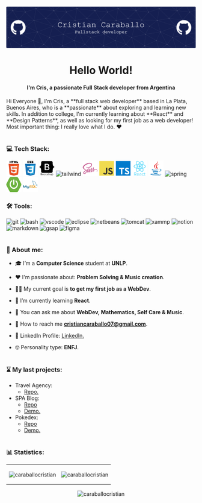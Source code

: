![header](https://github.com/CaraballoCristian/CaraballoCristian/blob/main/header.png)

<h1 align="center">Hello World!</h1>
<h4 align="center">I'm Cris, a passionate Full Stack developer from Argentina</h4>
<p>Hi Everyone 👋, I'm Cris, a **full stack web developer** based in La Plata, Buenos Aires, who is a **passionate** about exploring and learning new skills. In addition to college, I'm currently learning about **React** and **Design Patterns**, as well as looking for my first job as a web developer! 
Most important thing: I really love what I do. ❤️</p>

#

<h3 align="left">💻 Tech Stack:</h3>
<p align="left">  
    <img src="https://raw.githubusercontent.com/devicons/devicon/master/icons/html5/html5-original-wordmark.svg" alt="html5" width="40" height="40"/> 
    <img src="https://raw.githubusercontent.com/devicons/devicon/master/icons/css3/css3-original-wordmark.svg" alt="css3" width="40" height="40"/> 
    <img src="https://raw.githubusercontent.com/devicons/devicon/master/icons/bootstrap/bootstrap-plain-wordmark.svg" alt="bootstrap" width="40" height="40"/> 
    <img src="https://www.vectorlogo.zone/logos/tailwindcss/tailwindcss-icon.svg" alt="tailwind" width="40" height="40"/> 
    <img src="https://raw.githubusercontent.com/devicons/devicon/master/icons/sass/sass-original.svg" alt="sass" width="40" height="40"/> 
    <img src="https://raw.githubusercontent.com/devicons/devicon/master/icons/javascript/javascript-original.svg" alt="javascript" width="40" height="40"/> 
    <img src="https://raw.githubusercontent.com/devicons/devicon/master/icons/typescript/typescript-original.svg" alt="typescript" width="40" height="40"/> 
    <img src="https://raw.githubusercontent.com/devicons/devicon/master/icons/react/react-original-wordmark.svg" alt="react" width="40" height="40"/> 
    <img src="https://raw.githubusercontent.com/devicons/devicon/master/icons/java/java-original.svg" alt="java" width="40" height="40"/> 
    <img src="https://www.vectorlogo.zone/logos/springio/springio-icon.svg" alt="spring" width="40" height="40"/> 
    <img src="https://raw.githubusercontent.com/jhipster/jhipster.github.io/53f1d5bf62772799093e1e4cd0317d42cc0816b2/images/logo/svg/spring-boot.svg" alt="springboot" width="40" height="40"/> 
    <img src="https://raw.githubusercontent.com/devicons/devicon/master/icons/mysql/mysql-original-wordmark.svg" alt="mysql" width="40" height="40"/> 
</p>

<h3 align="left">🛠 Tools:</h3>
<p align="left">  
    <img src="https://www.vectorlogo.zone/logos/git-scm/git-scm-icon.svg" alt="git" width="40" height="40"/> 
    <img src="https://icon-library.com/images/bash-icon/bash-icon-5.jpg" alt="bash" width="40" height="40"/> 
    <img src="https://upload.wikimedia.org/wikipedia/commons/9/9a/Visual_Studio_Code_1.35_icon.svg" alt="vscode" width="40" height="40"/> 
    <img src="https://cdn.freebiesupply.com/logos/large/2x/eclipse-11-logo-svg-vector.svg" alt="eclipse" width="40" height="40"/> 
    <img src="https://upload.wikimedia.org/wikipedia/commons/9/98/Apache_NetBeans_Logo.svg" alt="netbeans" width="40" height="40"/> 
    <img src="https://upload.wikimedia.org/wikipedia/commons/f/fe/Apache_Tomcat_logo.svg" alt="tomcat" width="40" height="40"/> 
    <img src="https://cdn.worldvectorlogo.com/logos/xampp.svg" alt="xammp" width="40" height="40"/> 
    <img src="https://upload.wikimedia.org/wikipedia/commons/e/e9/Notion-logo.svg" alt="notion" width="40" height="40"/> 
    <img src="https://grafxflow.co.uk/storage/app/uploads/public/5ad/e5b/d9b/thumb_891_566_0_0_0_auto.png" alt="markdown" width="40" height="40"/> 
    <img src="https://cdn.worldvectorlogo.com/logos/gsap-greensock.svg" alt="gsap" width="40" height="40"/> 
    <img src="https://www.vectorlogo.zone/logos/figma/figma-icon.svg" alt="figma" width="40" height="40"/>
</p>

#

<h3 align="left">👨 About me:</h3>

- 🎓 I’m a **Computer Science** student at **UNLP**.
 
- ❤️ I'm passionate about: **Problem Solving & Music creation**.

- 💪🏼 My current goal is **to get my first job as a WebDev**.

- 🌱 I’m currently learning **React**.

- 💬 You can ask me about **WebDev, Mathematics, Self Care & Music**.

- 🤝 How to reach me **cristiancaraballo07@gmail.com**.

- 🔗 LinkedIn Profile: [LinkedIn.](https://linkedin.com/in/cristiancaraballo)

<!-- - 👨‍💻 Check out my Portfolio! [Portfolio.](soon) -->

<!-- - 📄 Here's my Curriculum! [Curriculum.](soon) -->

- 🤓 Personality type: **ENFJ**.

#

<h3 align="left">⌛ My last projects:</h3>

- Travel Agency: 
    - [Repo.](https://github.com/CaraballoCristian/TravelAgency)
- SPA Blog: 
    - [Repo](https://github.com/CaraballoCristian/SPA_with_WordpressAPI) 
    - [Demo.](https://caraballocristian.github.io/SPA_with_WordpressAPI/)
- Pokedex: 
    - [Repo](https://github.com/CaraballoCristian/Pokedex) 
    - [Demo.](https://caraballocristian.github.io/Pokedex/)

#

<h3 align="left">📊 Statistics:</h3>

<div align="center">
    <table>
      <tbody>
        <tr>
          <td><p><img align="center" src="https://github-readme-stats.vercel.app/api/top-langs?username=caraballocristian&layout=compact&include_all_commits=true&count_private=true&show_icons=true&line_height=20&title_color=7A7ADB&icon_color=2234AE&text_color=D3D3D3&bg_color=0,000000,130F40" alt="caraballocristian" /></p></td>
          <td><p><img align="center" src="https://github-readme-stats.vercel.app/api?username=caraballocristian&show_icons=true&line_height=20&title_color=7A7ADB&icon_color=2234AE&text_color=D3D3D3&bg_color=0,000000,130F40&include_all_commits=true&count_private=true" alt="caraballocristian" /></p></td>
       </tr>
      </tbody>
    </table>
    <p><img align="center" src="https://github-readme-streak-stats.herokuapp.com/?user=caraballocristian&border=D3D3D3&sideNums=7A7ADB&background=130F40&stroke=6842DB&currStreakNum=7A7ADB&ring=5B3CDD&fire=D3D351&currStreakLabel=D3D3D3&sideLabels=D3D3D3&dates=A3A3A3" alt="caraballocristian" /></p>
</div>
